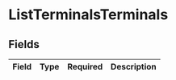 # ListTerminalsTerminals


## Fields

| Field       | Type        | Required    | Description |
| ----------- | ----------- | ----------- | ----------- |